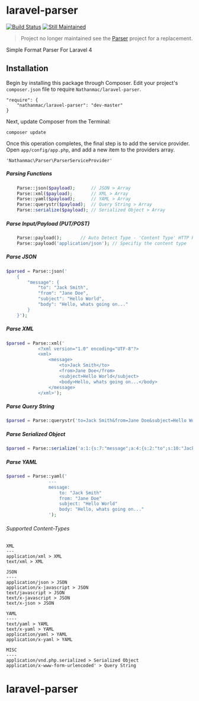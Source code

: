 laravel-parser
==============

[![Build Status](https://travis-ci.org/nathanmac/laravel-parser.svg?branch=master)](https://travis-ci.org/nathanmac/laravel-parser)
[![Still Maintained](http://stillmaintained.com/nathanmac/laravel-parser.png)](http://stillmaintained.com/nathanmac/laravel-parser)

> Project no longer maintained see the [Parser](https://github.com/nathanmac/Parser) project for a replacement.


Simple Format Parser For Laravel 4

Installation
------------

Begin by installing this package through Composer. Edit your project's `composer.json` file to require `Nathanmac/laravel-parser`.

	"require": {
		"nathanmac/laravel-parser": "dev-master"
	}

Next, update Composer from the Terminal:

    composer update

Once this operation completes, the final step is to add the service provider. Open `app/config/app.php`, and add a new item to the providers array.

    'Nathanmac\Parser\ParserServiceProvider'

##### Parsing Functions
```php
	Parse::json($payload);		// JSON > Array
	Parse::xml($payload);		// XML > Array
	Parse::yaml($payload);		// YAML > Array
	Parse::querystr($payload);	// Query String > Array
	Parse::serialize($payload);	// Serialized Object > Array
```

##### Parse Input/Payload (PUT/POST)
```php
	Parse::payload();		// Auto Detect Type - 'Content Type' HTTP Header
	Parse::payload('application/json');	// Specifiy the content type
```

##### Parse JSON
```php
$parsed = Parse::json('
	{
		"message": {
			"to": "Jack Smith",
			"from": "Jane Doe",
			"subject": "Hello World",
			"body": "Hello, whats going on..."
		}
	}');
```

##### Parse XML
```php
$parsed = Parse::xml('
			<?xml version="1.0" encoding="UTF-8"?>
			<xml>
				<message>
					<to>Jack Smith</to>
					<from>Jane Doe</from>
					<subject>Hello World</subject>
					<body>Hello, whats going on...</body>
				</message>
			</xml>');
```

##### Parse Query String
```php
$parsed = Parse::querystr('to=Jack Smith&from=Jane Doe&subject=Hello World&body=Hello, whats going on...');
```

##### Parse Serialized Object
```php
$parsed = Parse::serialize('a:1:{s:7:"message";a:4:{s:2:"to";s:10:"Jack Smith";s:4:"from";s:8:"Jane Doe";s:7:"subject";s:11:"Hello World";s:4:"body";s:24:"Hello, whats going on...";}}');
```

##### Parse YAML
```php
$parsed = Parse::yaml('
				---
				message: 
				    to: "Jack Smith"
				    from: "Jane Doe"
				    subject: "Hello World"
				    body: "Hello, whats going on..."
				');
```

###### Supported Content-Types
```
XML
---
application/xml > XML
text/xml > XML

JSON
----
application/json > JSON
application/x-javascript > JSON
text/javascript > JSON
text/x-javascript > JSON
text/x-json > JSON

YAML
----
text/yaml > YAML
text/x-yaml > YAML
application/yaml > YAML
application/x-yaml > YAML

MISC
----
application/vnd.php.serialized > Serialized Object
application/x-www-form-urlencoded' > Query String
```

# laravel-parser
